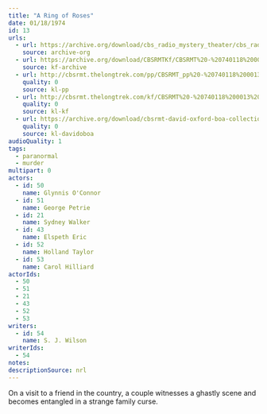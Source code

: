 ```yaml
---
title: "A Ring of Roses"
date: 01/18/1974
id: 13
urls: 
  - url: https://archive.org/download/cbs_radio_mystery_theater/cbs_radio_mystery_theater-0001-0050.zip/cbs_radio_mystery_theater-0001-0050%2Fcbsrmt_0013_ring_a_ring_of_roses.mp3
    source: archive-org
  - url: https://archive.org/download/CBSRMTKf/CBSRMT%20-%20740118%200013%20A%20Ring%20Of%20Roses_kf.mp3
    source: kf-archive
  - url: http://cbsrmt.thelongtrek.com/pp/CBSRMT_pp%20-%20740118%200013%20A%20Ring%20of%20Roses.mp3
    quality: 0
    source: kl-pp
  - url: http://cbsrmt.thelongtrek.com/kf/CBSRMT%20-%20740118%200013%20A%20Ring%20Of%20Roses_kf.mp3
    quality: 0
    source: kl-kf
  - url: https://archive.org/download/cbsrmt-david-oxford-boa-collection/CBSRMT-740118-0013-A-Ring-of-Roses-(64-44)_kf-{BoA}.mp3
    quality: 0
    source: kl-davidoboa
audioQuality: 1
tags: 
  - paranormal
  - murder
multipart: 0
actors:  
  - id: 50
    name: Glynnis O'Connor  
  - id: 51
    name: George Petrie  
  - id: 21
    name: Sydney Walker  
  - id: 43
    name: Elspeth Eric  
  - id: 52
    name: Holland Taylor  
  - id: 53
    name: Carol Hilliard
actorIds:  
  - 50  
  - 51  
  - 21  
  - 43  
  - 52  
  - 53
writers:  
  - id: 54
    name: S. J. Wilson
writerIds:  
  - 54
notes: 
descriptionSource: nrl
---
```

On a visit to a friend in the country, a couple witnesses a ghastly scene and becomes entangled in a strange family curse.